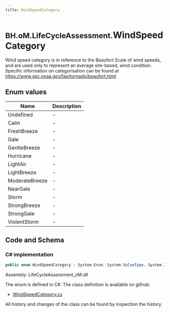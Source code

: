 ```yaml
---
title: WindSpeedCategory
---
```


# <small>BH.oM.LifeCycleAssessment.</small>**WindSpeedCategory**

Wind speed category is in reference to the Beaufort Scale of wind speeds, and are used only to represent an average site-based, wind condition. Specific information on categorisation can be found at https://www.spc.noaa.gov/faq/tornado/beaufort.html

## Enum values

| Name            | Description                                                    |
|-----------------|----------------------------------------------------------------|
| Undefined |  -  |
| Calm |  -  |
| FreshBreeze |  -  |
| Gale |  -  |
| GentleBreeze |  -  |
| Hurricane |  -  |
| LightAir |  -  |
| LightBreeze |  -  |
| ModerateBreeze |  -  |
| NearGale |  -  |
| Storm |  -  |
| StrongBreeze |  -  |
| StrongGale |  -  |
| ViolentStorm |  -  |


## Code and Schema

### C# implementation

``` C# title="C#"
public enum WindSpeedCategory : System.Enum, System.ValueType, System.IComparable, System.ISpanFormattable, System.IFormattable, System.IConvertible
```

Assembly: LifeCycleAssessment_oM.dll

The enum is defined in C#. The class definition is available on github:

- [WindSpeedCategory.cs](https://github.com/BHoM/BHoM/blob/develop/LifeCycleAssessment_oM/Enums\WindSpeedCategory.cs)

All history and changes of the class can be found by inspection the history.
